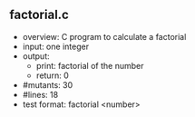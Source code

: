 ## factorial.c
 - overview: C program to calculate a factorial
 - input: one integer
 - output: 
     - print: factorial of the number
     - return: 0
 - #mutants: 30
 - #lines: 18
 - test format: factorial \<number\>
